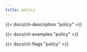 ```yaml
---
title: policy
---
```


{{< docs/cli-description "policy" >}}

{{< docs/cli-examples "policy" >}}

{{< docs/cli-flags "policy" >}}
